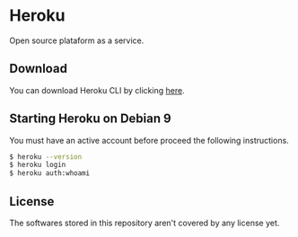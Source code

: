 # Heroku
Open source plataform as a service.

## Download
You can download Heroku CLI by clicking [here](https://devcenter.heroku.com/articles/heroku-cli#download-and-install).

## Starting Heroku on Debian 9
You must have an active account before proceed the following instructions.
```bash
$ heroku --version
$ heroku login
$ heroku auth:whoami
```

## License
The softwares stored in this repository aren't covered by any license yet.
